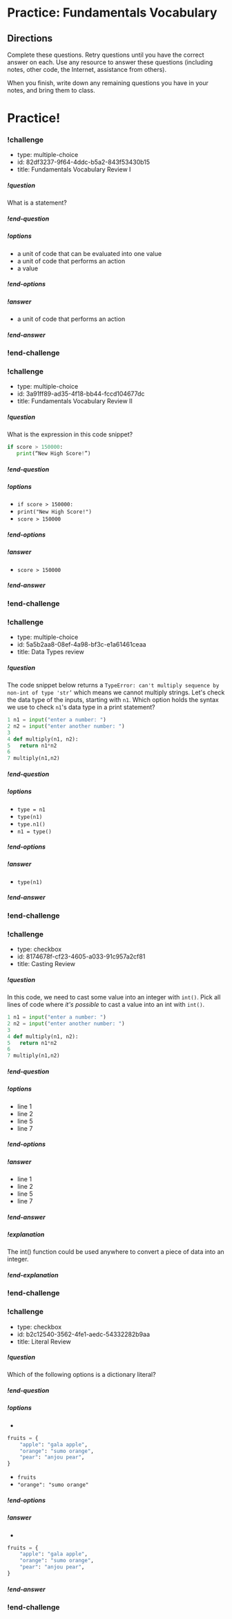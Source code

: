 # Practice: Fundamentals Vocabulary

## Directions

Complete these questions. Retry questions until you have the correct answer on each. Use any resource to answer these questions (including notes, other code, the Internet, assistance from others).

When you finish, write down any remaining questions you have in your notes, and bring them to class.

# Practice!

<!-- Question 1 -->

<!-- prettier-ignore-start -->
### !challenge

* type: multiple-choice
* id: 82df3237-9f64-4ddc-b5a2-843f53430b15
* title: Fundamentals Vocabulary Review I

##### !question

What is a statement?

##### !end-question

##### !options
* a unit of code that can be evaluated into one value
* a unit of code that performs an action
* a value

##### !end-options

##### !answer
* a unit of code that performs an action
##### !end-answer

### !end-challenge
<!-- prettier-ignore-end -->

<!-- prettier-ignore-start -->
### !challenge

* type: multiple-choice
* id: 3a91ff89-ad35-4f18-bb44-fccd104677dc
* title: Fundamentals Vocabulary Review II

##### !question

What is the expression in this code snippet?

```python
if score > 150000:
   print(“New High Score!”)
```
##### !end-question

##### !options

* `if score > 150000:`
* `print("New High Score!")`
* `score > 150000`

##### !end-options

##### !answer

* `score > 150000`

##### !end-answer

### !end-challenge
<!-- prettier-ignore-end -->


<!-- prettier-ignore-start -->
### !challenge

* type: multiple-choice
* id: 5a5b2aa8-08ef-4a98-bf3c-e1a61461ceaa
* title: Data Types review

##### !question

The code snippet below returns a `TypeError: can't multiply sequence by non-int of type 'str’` which means we cannot multiply strings. Let's check the data type of the inputs, starting with `n1`. Which option holds the syntax we use to check `n1`'s data type in a print statement?

```python
1 n1 = input("enter a number: ")
2 n2 = input("enter another number: ")
3
4 def multiply(n1, n2):
5  	return n1*n2
6
7 multiply(n1,n2)
```

##### !end-question

##### !options

* `type = n1`
* `type(n1)`
* `type.n1()`
* `n1 = type()`

##### !end-options

##### !answer

* `type(n1)`

##### !end-answer

### !end-challenge
<!-- prettier-ignore-end -->

<!-- prettier-ignore-start -->
### !challenge

* type: checkbox
* id: 8174678f-cf23-4605-a033-91c957a2cf81
* title: Casting Review

##### !question

In this code, we need to cast some value into an integer with `int()`. Pick all lines of code where _it's possible_ to cast a value into an int with `int()`.

```python
1 n1 = input("enter a number: ")
2 n2 = input("enter another number: ")
3
4 def multiply(n1, n2):
5  	return n1*n2
6
7 multiply(n1,n2)
```
##### !end-question

##### !options
* line 1
* line 2
* line 5
* line 7
##### !end-options

##### !answer
* line 1
* line 2
* line 5
* line 7
##### !end-answer

##### !explanation
The int() function could be used anywhere to convert a piece of data into an integer.
##### !end-explanation

### !end-challenge
<!-- prettier-ignore-end -->


<!-- prettier-ignore-start -->
### !challenge

* type: checkbox
* id: b2c12540-3562-4fe1-aedc-54332282b9aa
* title: Literal Review

##### !question

Which of the following options is a dictionary literal?

##### !end-question

##### !options

*
```python
fruits = {
    "apple": "gala apple",
    "orange": "sumo orange",
    "pear": "anjou pear",
}
```
* `fruits`
* `"orange": "sumo orange"`

##### !end-options

##### !answer

*
```python
fruits = {
    "apple": "gala apple",
    "orange": "sumo orange",
    "pear": "anjou pear",
}
```

##### !end-answer

### !end-challenge
<!-- prettier-ignore-end -->
